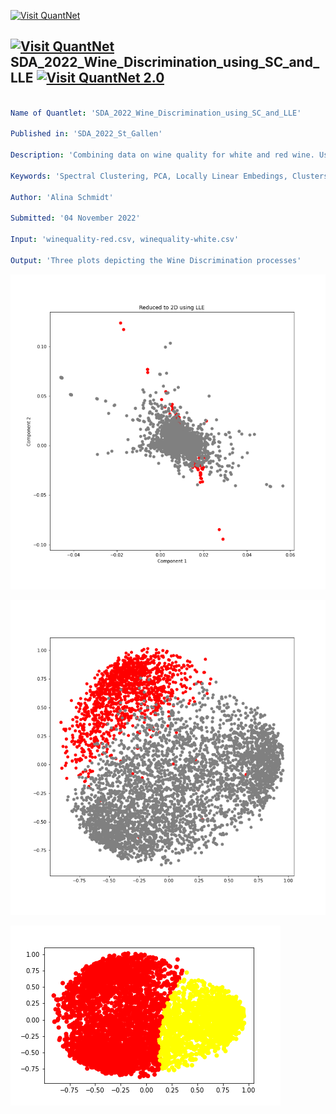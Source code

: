 [<img src="https://github.com/QuantLet/Styleguide-and-FAQ/blob/master/pictures/banner.png" width="888" alt="Visit QuantNet">](http://quantlet.de/)

## [<img src="https://github.com/QuantLet/Styleguide-and-FAQ/blob/master/pictures/qloqo.png" alt="Visit QuantNet">](http://quantlet.de/) **SDA_2022_Wine_Discrimination_using_SC_and_LLE** [<img src="https://github.com/QuantLet/Styleguide-and-FAQ/blob/master/pictures/QN2.png" width="60" alt="Visit QuantNet 2.0">](http://quantlet.de/)

```yaml

Name of Quantlet: 'SDA_2022_Wine_Discrimination_using_SC_and_LLE'

Published in: 'SDA_2022_St_Gallen'

Description: 'Combining data on wine quality for white and red wine. Use PCA, Spectral Clustering and LLE to find out whether clusters can be determined from this joint data set.'

Keywords: 'Spectral Clustering, PCA, Locally Linear Embedings, Clusters, Principal Components, Wine'

Author: 'Alina Schmidt'

Submitted: '04 November 2022'

Input: 'winequality-red.csv, winequality-white.csv'

Output: 'Three plots depicting the Wine Discrimination processes'


```

![Picture1](LLE_Wine.png)

![Picture2](PCA_Red_and_White_Wine.png)

![Picture3](SpectralClustering_Wine.png)